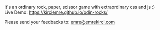 It's an ordinary rock, paper, scissor game with extraordinary css and js :)
Live Demo: https://kirciemre.github.io/odin-rocks/

Please send your feedbacks to: emre@emrekirci.com
